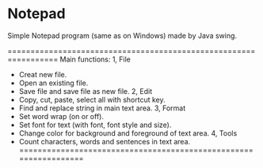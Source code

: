 # Notepad
Simple Notepad program (same as on Windows) made by Java swing.

=================================================================
Main functions:
1, File
  - Creat new file.
  - Open an existing file.
  - Save file and save file as new file.
2, Edit
  - Copy, cut, paste, select all with shortcut key.
  - Find and replace string in main text area.
3, Format
  - Set word wrap (on or off).
  - Set font for text (with font, font style and size).
  - Change color for background and foreground of text area.
4, Tools
  - Count characters, words and sentences in text area.
=================================================================